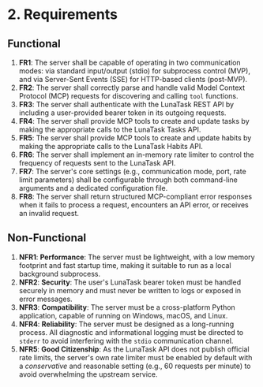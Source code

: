 # 2. Requirements

## Functional

1.  **FR1**: The server shall be capable of operating in two communication modes: via standard input/output (stdio) for subprocess control (MVP), and via Server-Sent Events (SSE) for HTTP-based clients (post-MVP).
2.  **FR2**: The server shall correctly parse and handle valid Model Context Protocol (MCP) requests for discovering and calling `tool` functions.
3.  **FR3**: The server shall authenticate with the LunaTask REST API by including a user-provided bearer token in its outgoing requests.
4.  **FR4**: The server shall provide MCP tools to create and update tasks by making the appropriate calls to the LunaTask Tasks API.
5.  **FR5**: The server shall provide MCP tools to create and update habits by making the appropriate calls to the LunaTask Habits API.
6.  **FR6**: The server shall implement an in-memory rate limiter to control the frequency of requests sent to the LunaTask API.
7.  **FR7**: The server's core settings (e.g., communication mode, port, rate limit parameters) shall be configurable through both command-line arguments and a dedicated configuration file.
8.  **FR8**: The server shall return structured MCP-compliant error responses when it fails to process a request, encounters an API error, or receives an invalid request.

## Non-Functional

1.  **NFR1**: **Performance**: The server must be lightweight, with a low memory footprint and fast startup time, making it suitable to run as a local background subprocess.
2.  **NFR2**: **Security**: The user's LunaTask bearer token must be handled securely in memory and must never be written to logs or exposed in error messages.
3.  **NFR3**: **Compatibility**: The server must be a cross-platform Python application, capable of running on Windows, macOS, and Linux.
4.  **NFR4**: **Reliability**: The server must be designed as a long-running process. All diagnostic and informational logging must be directed to `stderr` to avoid interfering with the `stdio` communication channel.
5.  **NFR5**: **Good Citizenship**: As the LunaTask API does not publish official rate limits, the server's own rate limiter must be enabled by default with a *conservative* and reasonable setting (e.g., 60 requests per minute) to avoid overwhelming the upstream service.

